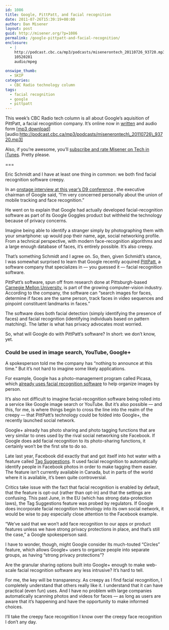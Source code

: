 ```yaml
---
id: 1086
title: Google, PittPatt, and facial recognition
date: 2011-07-26T15:39:19+00:00
author: Dan Misener
layout: post
guid: http://misener.org/?p=1086
permalink: /google-pittpatt-and-facial-recognition/
enclosure:
  - |
    http://podcast.cbc.ca/mp3/podcasts/misenerontech_20110726_93720.mp3
    10520281
    audio/mpeg
    
onswipe_thumb:
  - SKIP
categories:
  - CBC Radio technology column
tags:
  - facial recognition
  - google
  - pittpatt
---
```

This week&#8217;s CBC Radio tech column is all about Google&#8217;s aquisition of PittPatt, a facial recognition company. It&#8217;s online now in [written](http://www.cbc.ca/news/technology/story/2011/07/26/f-vp-misener-google-facial-recognition-software.html) and audio form [[mp3 download](http://podcast.cbc.ca/mp3/podcasts/misenerontech_20110726_93720.mp3)] [audio:http://podcast.cbc.ca/mp3/podcasts/misenerontech\_20110726\_93720.mp3] 

Also, if you&#8217;re awesome, you&#8217;ll [subscribe and rate Misener on Tech in iTunes](http://itunes.apple.com/WebObjects/MZStore.woa/wa/viewPodcast?id=438669328). Pretty please.

===

Eric Schmidt and I have at least one thing in common: we both find facial recognition software creepy.

In an <a href="http://allthingsd.com/20110531/googles-executive-chairman-eric-schmidt-live-at-d9/" target="_blank">onstage interview at this year&#8217;s D9 conference</a> [,](http://allthingsd.com/20110531/googles-executive-chairman-eric-schmidt-live-at-d9/],) the executive chairman of Google said, &#8220;I&#8217;m very concerned personally about the union of mobile tracking and face recognition.&#8221;

He went on to explain that Google had actually developed facial-recognition software as part of its Google Goggles product but withheld the technology because of privacy concerns.

Imagine being able to identify a stranger simply by photographing them with your smartphone: up would pop their name, age, social networking profile. From a technical perspective, with modern face-recognition algorithms and a large enough database of faces, it&#8217;s entirely possible. It&#8217;s also creepy.

That&#8217;s something Schmidt and I agree on. So, then, given Schmidt&#8217;s stance, I was somewhat surprised to learn that Google recently acquired <a href="http://www.pittpatt.com/" target="_blank">PittPatt</a>, a software company that specializes in — you guessed it — facial recognition software.

PittPatt&#8217;s software, spun off from research done at Pittsburgh-based <a href="http://www.cmu.edu/index.shtml" target="_blank">Carnegie Mellon University</a>, is part of the growing computer-vision industry. According to the company, the software can &#8220;search images for faces, determine if faces are the same person, track faces in video sequences and pinpoint constituent landmarks in faces.&#8221;

The software does both facial detection (simply identifying the presence of faces) and facial recognition (identifying individuals based on pattern matching). The latter is what has privacy advocates most worried.

So, what will Google do with PittPatt&#8217;s software? In short: we don&#8217;t know, yet.

### Could be used in image search, YouTube, Google+

A spokesperson told me the company has &#8220;nothing to announce at this time.&#8221; But it&#8217;s not hard to imagine some likely applications.

For example, Google has a photo-management program called Picasa, which <a href="http://picasa.google.com/support/bin/answer.py?answer=156272" target="_blank">already uses facial recognition software</a> to help organize images by person.

It&#8217;s also not difficult to imagine facial-recognition software being rolled into a service like Google image search or YouTube. But it&#8217;s also possible — and this, for me, is where things begin to cross the line into the realm of the creepy — that PittPatt&#8217;s technology could be folded into Google+, the recently launched social network.

Google+ already has photo sharing and photo tagging functions that are very similar to ones used by the rival social networking site Facebook. If Google does add facial recognition to its photo-sharing functions, it certainly won&#8217;t be the first site to do so.

Late last year, Facebook did exactly that and got itself into hot water with a feature called [Tag Suggestions](https://www.facebook.com/blog.php?post=467145887130). It used facial recognition to automatically identify people in Facebook photos in order to make tagging them easier. The feature isn&#8217;t currently available in Canada, but in parts of the world where it is available, it&#8217;s been quite controversial.

Critics take issue with the fact that facial recognition is enabled by default, that the feature is opt-out (rather than opt-in) and that the settings are confusing. This past June, in the EU (which has strong data-protection laws), the Tag Suggestions feature was probed by regulators. If Google does incorporate facial recognition technology into its own social network, it would be wise to pay especially close attention to the Facebook example.

&#8220;We&#8217;ve said that we won&#8217;t add face recognition to our apps or product features unless we have strong privacy protections in place, and that&#8217;s still the case,&#8221; a Google spokesperson said.

I have to wonder, though, might Google consider its much-touted &#8220;Circles&#8221; feature, which allows Google+ users to organize people into separate groups, as having &#8220;strong privacy protections&#8221;?

Are the granular sharing options built into Google+ enough to make web-scale facial recognition software any less intrusive? It&#8217;s hard to tell.

For me, the key will be transparency. As creepy as I find facial recognition, I completely understand that others really like it. I understand that it can have practical (even fun) uses. And I have no problem with large companies automatically scanning photos and videos for faces — as long as users are aware that it&#8217;s happening and have the opportunity to make informed choices.

I&#8217;ll take the creepy face recognition I know over the creepy face recognition I don&#8217;t any day.